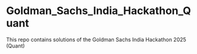 # Goldman_Sachs_India_Hackathon_Quant
This repo contains solutions of the Goldman Sachs India Hackathon 2025 (Quant) 
